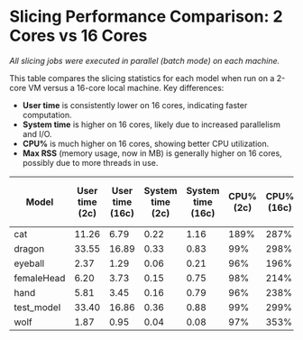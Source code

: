 # Slicing Performance Comparison: 2 Cores vs 16 Cores

_All slicing jobs were executed in parallel (batch mode) on each machine._

This table compares the slicing statistics for each model when run on a 2-core VM versus a 16-core local machine. Key differences:
- **User time** is consistently lower on 16 cores, indicating faster computation.
- **System time** is higher on 16 cores, likely due to increased parallelism and I/O.
- **CPU%** is much higher on 16 cores, showing better CPU utilization.
- **Max RSS** (memory usage, now in MB) is generally higher on 16 cores, possibly due to more threads in use.

| Model        | User time (2c) | User time (16c) | System time (2c) | System time (16c) | CPU% (2c) | CPU% (16c) | Max RSS (2c, MB) | Max RSS (16c, MB) |
|-------------|---------------|-----------------|------------------|-------------------|-----------|------------|------------------|-------------------|
| cat         | 11.26         | 6.79            | 0.22             | 1.16              | 189%      | 287%       | 133.45           | 206.97            |
| dragon      | 33.55         | 16.89           | 0.33             | 0.83              | 99%       | 298%       | 188.60           | 277.52            |
| eyeball     | 2.37          | 1.29            | 0.06             | 0.21              | 96%       | 196%       | 79.36            | 95.25             |
| femaleHead  | 6.20          | 3.73            | 0.15             | 0.75              | 98%       | 214%       | 119.95           | 185.43            |
| hand        | 5.81          | 3.45            | 0.16             | 0.79              | 96%       | 238%       | 118.00           | 159.95            |
| test_model  | 33.40         | 16.86           | 0.36             | 0.88              | 99%       | 299%       | 186.36           | 285.86            |
| wolf        | 1.87          | 0.95            | 0.04             | 0.08              | 97%       | 353%       | 73.71            | 77.23             | 